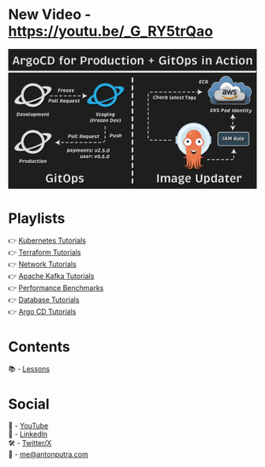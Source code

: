 # New Video - https://youtu.be/_G_RY5trQao

[<img src="assets/200.png?raw=true">](https://youtu.be/_G_RY5trQao)

# Playlists

👉  [Kubernetes Tutorials](https://www.youtube.com/playlist?list=PLiMWaCMwGJXnHmccp2xlBENZ1xr4FpjXF)  
👉  [Terraform Tutorials](https://www.youtube.com/playlist?list=PLiMWaCMwGJXmJdmfJjG3aK1IkU7oWvxIj)  
👉  [Network Tutorials](https://www.youtube.com/playlist?list=PLiMWaCMwGJXluySjXqWG6fg1H1hzd-zWz)  
👉  [Apache Kafka Tutorials](https://www.youtube.com/playlist?list=PLiMWaCMwGJXlL8-E-xu8RBwyC5YfS3V5e)  
👉  [Performance Benchmarks](https://www.youtube.com/playlist?list=PLiMWaCMwGJXl-h2RgOSpdO-pQaSRwlVjd)  
👉  [Database Tutorials](https://www.youtube.com/playlist?list=PLiMWaCMwGJXnhmmh5pu9sdWekdRwAzV5f)  
👉  [Argo CD Tutorials](https://www.youtube.com/playlist?list=PLiMWaCMwGJXkktZoHhmL6sbg7ELNjv9Xw)  

# Contents

📚 - [Lessons](docs/contents.md)

# Social

🎥 - [YouTube](https://www.youtube.com/c/AntonPutra)  
💼 - [LinkedIn](https://www.linkedin.com/in/anton-putra)  
🛠️ - [Twitter/X](https://x.com/antonvputra)  
📨 - me@antonputra.com  
